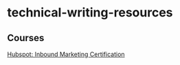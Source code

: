 # technical-writing-resources

## Courses 
[Hubspot: Inbound Marketing Certification](https://academy.hubspot.com/courses/inbound-marketing)
